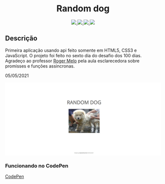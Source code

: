 <h1 align="center">Random dog</h1>

<p align="center">
  
  <a aria-label="HTML5" href="#">
    <img src="https://img.shields.io/badge/HTML5-grey?logo=html5"></img>
  </a>
  <a aria-label="CSS3" href="#">
    <img src="https://img.shields.io/badge/CSS3-grey?logo=css3"></img>
  </a>
   <a aria-label="Javascript" href="#">
    <img src="https://img.shields.io/badge/javascript-grey?logo=javascript"></img>
  </a>
  <a aria-label="um dia" href="#">
    <img src="https://img.shields.io/badge/Dia-6-green"></img>
  </a>
</p>

## Descrição
Primeira aplicação usando api feito somente em HTML5, CSS3 e JavaScript. O projeto foi feito no sexto dia do desafio dos 100 dias.
Agradeço ao professor [Roger Melo](https://www.youtube.com/channel/UCmjDevp9Y8r-qi-xueD3Izg) pela aula esclarecedora sobre promisses e funções assincronas.

05/05/2021

<img src="./capa-dog.jpg" align="center"></img>

### Funcionando no CodePen
[CodePen](https://codepen.io/ddparkas/pen/jOBOLEp)